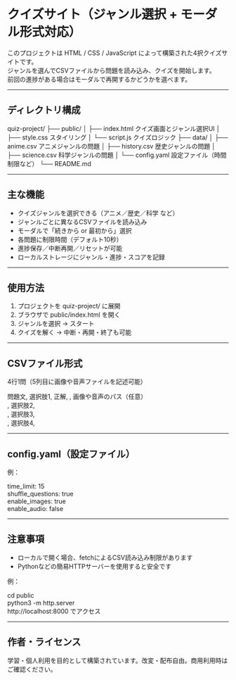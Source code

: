 # クイズサイト（ジャンル選択 + モーダル形式対応）

このプロジェクトは HTML / CSS / JavaScript によって構築された4択クイズサイトです。  
ジャンルを選んでCSVファイルから問題を読み込み、クイズを開始します。  
前回の進捗がある場合はモーダルで再開するかどうかを選べます。

---

## ディレクトリ構成

quiz-project/
├── public/
│   ├── index.html         クイズ画面とジャンル選択UI
│   ├── style.css          スタイリング
│   └── script.js          クイズロジック
├── data/
│   ├── anime.csv          アニメジャンルの問題
│   ├── history.csv        歴史ジャンルの問題
│   ├── science.csv        科学ジャンルの問題
│   └── config.yaml        設定ファイル（時間制限など）
└── README.md

---

## 主な機能

- クイズジャンルを選択できる（アニメ／歴史／科学 など）
- ジャンルごとに異なるCSVファイルを読み込み
- モーダルで「続きから or 最初から」選択
- 各問題に制限時間（デフォルト10秒）
- 進捗保存／中断再開／リセットが可能
- ローカルストレージにジャンル・進捗・スコアを記録

---

## 使用方法

1. プロジェクトを quiz-project/ に展開
2. ブラウザで public/index.html を開く
3. ジャンルを選択 → スタート
4. クイズを解く → 中断・再開・終了も可能

---

## CSVファイル形式

4行1問（5列目に画像や音声ファイルを記述可能）

問題文, 選択肢1, 正解, , 画像や音声のパス（任意）  
      , 選択肢2,  
      , 選択肢3,  
      , 選択肢4,  

---

## config.yaml（設定ファイル）

例：

time_limit: 15  
shuffle_questions: true  
enable_images: true  
enable_audio: false

---

## 注意事項

- ローカルで開く場合、fetchによるCSV読み込み制限があります
- Pythonなどの簡易HTTPサーバーを使用すると安全です

例：

cd public  
python3 -m http.server  
http://localhost:8000 でアクセス

---

## 作者・ライセンス

学習・個人利用を目的として構築されています。改変・配布自由。商用利用時はご確認ください。
